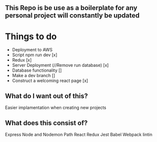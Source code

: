 ## This Repo is be use as a boilerplate for any personal project will constantly be updated

# Things to do
- Deployment to AWS
- Script npm run dev [x]
- Redux [x]
- Server Deployment (//Remove run database) [x]
- Database functionality []
- Make a dev branch []
- Construct a welcoming react page [x]

## What do I want out of this?

Easier implamentation when creating new projects

## What does this consist of?
Express
Node and Nodemon
Path
React
Redux
Jest
Babel
Webpack
lintin
